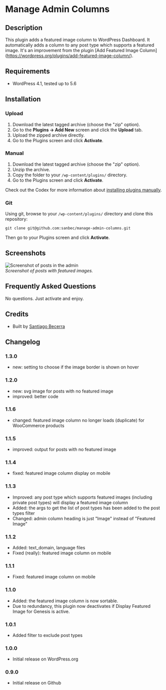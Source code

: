 # Manage Admin Columns

## Description

This plugin adds a featured image column to WordPress Dashboard. It automatically adds a column to any post type which supports a featured image. It's an improvement from the plugin [Add Featured Image Column] (https://wordpress.org/plugins/add-featured-image-column/).


## Requirements
* WordPress 4.1, tested up to 5.6

## Installation

### Upload

1. Download the latest tagged archive (choose the "zip" option).
2. Go to the __Plugins -> Add New__ screen and click the __Upload__ tab.
3. Upload the zipped archive directly.
4. Go to the Plugins screen and click __Activate__.

### Manual

1. Download the latest tagged archive (choose the "zip" option).
2. Unzip the archive.
3. Copy the folder to your `/wp-content/plugins/` directory.
4. Go to the Plugins screen and click __Activate__.

Check out the Codex for more information about [installing plugins manually](http://codex.wordpress.org/Managing_Plugins#Manual_Plugin_Installation).

### Git

Using git, browse to your `/wp-content/plugins/` directory and clone this repository:

`git clone git@github.com:sanbec/manage-admin-columns.git`

Then go to your Plugins screen and click __Activate__.

## Screenshots

![Screenshot of posts in the admin](https://github.com/sanbec/manage-admin-columns/blob/master/assets/screenshot-1.png)  
_Screenshot of posts with featured images._

## Frequently Asked Questions

No questions. Just activate and enjoy.

## Credits

* Built by [Santiago Becerra](https://wpcombo.com/)

## Changelog
### 1.3.0
* new: setting to choose if the image border is shown on hover

### 1.2.0
* new: svg image for posts with no featured image
* improved: better code 

### 1.1.6
* changed: featured image column no longer loads (duplicate) for WooCommerce products

### 1.1.5
* improved: output for posts with no featured image

### 1.1.4
* fixed: featured image column display on mobile

### 1.1.3
* Improved: any post type which supports featured images (including private post types) will display a featured image column
* Added: the args to get the list of post types has been added to the post types filter
* Changed: admin column heading is just "Image" instead of "Featured Image"

### 1.1.2
* Added: text_domain, language files
* Fixed (really): featured image column on mobile

### 1.1.1
* Fixed: featured image column on mobile

### 1.1.0
* Added: the featured image column is now sortable.
* Due to redundancy, this plugin now deactivates if Display Featured Image for Genesis is active.

### 1.0.1
* Added filter to exclude post types

### 1.0.0
* Initial release on WordPress.org

### 0.9.0
* Initial release on Github
